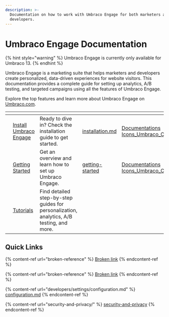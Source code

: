 ```yaml
---
description: >-
  Documentation on how to work with Umbraco Engage for both marketers and
  developers.
---
```


# Umbraco Engage Documentation

{% hint style="warning" %}
Umbraco Engage is currently only available for Umbraco 13.
{% endhint %}

Umbraco Engage is a marketing suite that helps marketers and developers create personalized, data-driven experiences for website visitors. This documentation provides a complete guide for setting up analytics, A/B testing, and targeted campaigns using all the features of Umbraco Engage.

Explore the top features and learn more about Umbraco Engage on [Umbraco.com](https://umbraco.com/products/add-ons/engage/).

<table data-view="cards"><thead><tr><th></th><th></th><th></th><th data-hidden data-card-target data-type="content-ref"></th><th data-hidden data-card-cover data-type="files"></th></tr></thead><tbody><tr><td></td><td><a href="installation/installation.md">Install Umbraco Engage</a></td><td>Ready to dive in? Check the installation guide to get started.</td><td><a href="installation/installation.md">installation.md</a></td><td><a href=".gitbook/assets/Documentations Icons_Umbraco_CMS_Install.png">Documentations Icons_Umbraco_CMS_Install.png</a></td></tr><tr><td></td><td><a href="getting-started/">Getting Started</a></td><td>Get an overview and learn how to set up Umbraco Engage.</td><td><a href="getting-started/">getting-started</a></td><td><a href=".gitbook/assets/Documentations Icons_Umbraco_Cloud_Getting_Started.png">Documentations Icons_Umbraco_Cloud_Getting_Started.png</a></td></tr><tr><td></td><td><a href="tutorials/">Tutorials</a></td><td>Find detailed step-by-step guides for personalization, analytics, A/B testing, and more.</td></tr></tbody></table>

## Quick Links

{% content-ref url="broken-reference" %}
[Broken link](broken-reference)
{% endcontent-ref %}

{% content-ref url="broken-reference" %}
[Broken link](broken-reference)
{% endcontent-ref %}

{% content-ref url="developers/settings/configuration.md" %}
[configuration.md](developers/settings/configuration.md)
{% endcontent-ref %}

{% content-ref url="security-and-privacy/" %}
[security-and-privacy](security-and-privacy/)
{% endcontent-ref %}
